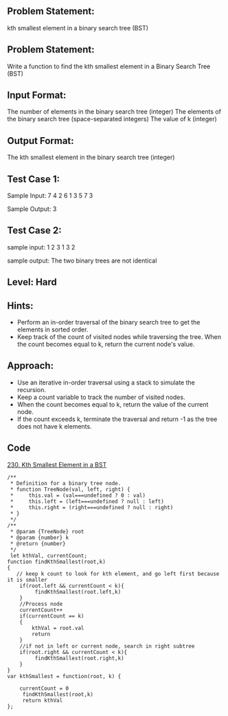## Problem Statement:
kth smallest element in a binary search tree (BST)

## Problem Statement:
Write a function to find the kth smallest element in a Binary Search Tree (BST)


## Input Format:
The number of elements in the binary search tree (integer)
The elements of the binary search tree (space-separated integers)
The value of k (integer)

## Output Format:
The kth smallest element in the binary search tree (integer)

## Test Case 1:
Sample Input:
7
4 2 6 1 3 5 7
3

Sample Output:
3

## Test Case 2:
sample input: 
1 2 3
1 3 2

sample output:
The two binary trees are not identical


## Level: Hard

## Hints:
- Perform an in-order traversal of the binary search tree to get the elements in sorted order.
- Keep track of the count of visited nodes while traversing the tree.
When the count becomes equal to k, return the current node's value.

## Approach:
- Use an iterative in-order traversal using a stack to simulate the recursion.
- Keep a count variable to track the number of visited nodes.
- When the count becomes equal to k, return the value of the current node.
- If the count exceeds k, terminate the traversal and return -1 as the tree does not have k elements.

## Code
[230. Kth Smallest Element in a BST](https://leetcode.com/problems/kth-smallest-element-in-a-bst/submissions/1001625132/)
```
/**
 * Definition for a binary tree node.
 * function TreeNode(val, left, right) {
 *     this.val = (val===undefined ? 0 : val)
 *     this.left = (left===undefined ? null : left)
 *     this.right = (right===undefined ? null : right)
 * }
 */
/**
 * @param {TreeNode} root
 * @param {number} k
 * @return {number}
 */
 let kthVal, currentCount;
function findKthSmallest(root,k)
{   
   // keep k count to look for kth element, and go left first because it is smaller
    if(root.left && currentCount < k){
         findKthSmallest(root.left,k)
    }
    //Process node
    currentCount++
    if(currentCount == k)
    {
        kthVal = root.val
        return
    }
    //if not in left or current node, search in right subtree
    if(root.right && currentCount < k){
         findKthSmallest(root.right,k)
    }
}
var kthSmallest = function(root, k) {
    
    currentCount = 0
     findKthSmallest(root,k)
     return kthVal
};

```